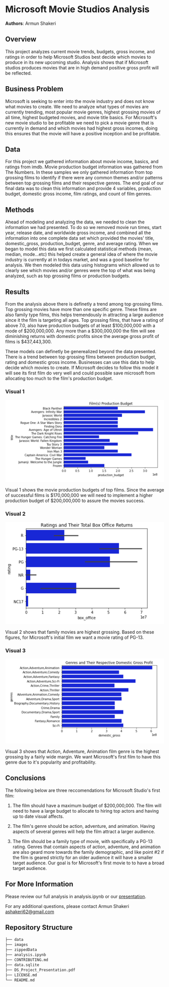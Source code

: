 # Microsoft Movie Studios Analysis

**Authors**: Armun Shakeri

## Overview

This project analyzes current movie trends, budgets, gross income, and ratings in order to help Microsoft Studios best decide which movies to produce in its new upcoming studio. Analysis shows that if Microsoft studios produces movies that are in high demand positive gross profit will be reflected.

## Business Problem

Microsoft is seeking to enter into the movie industry and does not know what movies to create. We need to analyze what types of movies are currently trending, most popular movie genres, highest grossing movies of all time, highest budgeted movies, and movie title basics. For Microsoft's new movie studio to be profitable we need to pick a movie genre that is currently in demand and which movies had highest gross incomes, doing this ensures that the movie will have a positive inception and be profitable.

## Data

For this project we gathered information about movie income, basics, and ratings from imdb. Movie production budget information was gathered from The Numbers. In these samples we only gathered information from top grossing films to identify if there were any common themes and/or patterns between top grossing films and their respective genres. The end goal of our final data was to clean this information and provide 4 variables, production budget, domestic gross income, film ratings, and count of film genres.  


## Methods

Ahead of modeling and analyzing the data, we needed to clean the information we had presented. To do so we removed movie run times, start year, release date, and worldwide gross income, and combined all the information into one complete data set which provided the movies' title, domestic_gross, production_budget, genre, and average rating. When we began to model this data we first calculated statistical methods (mean, median, mode...etc) this helped create a general idea of where the movie industry is currently at in todays market, and was a good baseline for analysis. We then modeled this data using histograms which allowed us to clearly see which movies and/or genres were the top of what was being analyzed, such as top grossing films or production budgets. 


## Results

From the analysis above there is definetly a trend among top grossing films. Top grossing movies have more than one specific genre. These films are also family type films, this helps tremendously in attracting a large audience since it the film is targeting all ages. Top grossing films, that have a rating of above 7.0, also have production budgets of at least $100,000,000 with a mode of $200,000,000. Any more than a $300,000,000 the film will see diminishing returns with domestic profits since the average gross profit of films is $437,443,300. 

These models can definetly be generealized beyond the data presented. There is a trend between top grossing films between production budget, rating and domestic gross income. Businesses can use this data to help decide which movies to create. If Microsoft decides to follow this model it will see its first film do very well and could possible save microsoft from allocating too much to the film's production budget. 


### Visual 1

![graph1](./images/image1.png)

Visual 1 shows the movie production budgets of top films. Since the average of successful films is $170,000,000 we will need to implement a higher production budget of $200,000,000 to assure the movies success. 

### Visual 2

![graph2](./images/Image2.png)

Visual 2 shows that family movies are highest grossing. Based on these figures, for Microsoft's initial film we want a movie rating of PG-13. 

### Visual 3

![graph2](./images/Image3.png)

Visual 3 shows that Action, Adventure, Animation film genre is the highest grossing by a fairly wide margin. We want Microsoft's first film to have this genre due to it's popularity and profitability. 


## Conclusions

The following below are three reccomendations for Microsoft Studio's first film:

1) The film should have a maximum budget of $200,000,000. The film will need to have a large budget to allocate to  hiring top actors and having up to date visual affects. 

2) The film's genre should be action, adventure, and animation. Having aspects of several genres will help the film attract a larger audience.

3) The film should be a family type of movie, with specifically a PG-13 rating. Genres that contain aspects of action, adventure, and animation  are also geard more towards the family demographic, and like point #2 if the film is geared strictly for an older audience it will have a smaller target audience. Our goal is for Microsoft's first movie to to have a broad target audience.


## For More Information

Please review our full analysis in analysis.ipynb or our [presentation](./DS_Project_Presentation.pdf).

For any additional questions, please contact Armun Shakeri ashakeri62@gmail.com 

## Repository Structure

```
├── data 
├── images 
├── zippedData
├── analysis.ipynb 
├── CONTRIBUTING.md                      
├── data.sqlite                              
├── DS_Project_Presentation.pdf         
├── LICENSE.md                         
└── README.md                             
```
